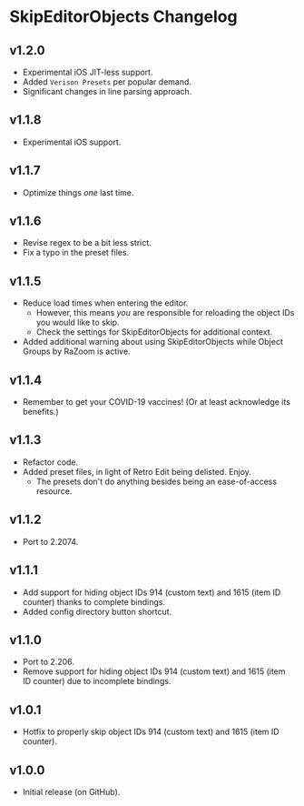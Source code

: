# SkipEditorObjects Changelog
## v1.2.0
- Experimental iOS JIT-less support.
- Added `Verison Presets` per popular demand.
- Significant changes in line parsing approach.
## v1.1.8
- Experimental iOS support.
## v1.1.7
- Optimize things *one* last time.
## v1.1.6
- Revise regex to be a bit less strict.
- Fix a typo in the preset files.
## v1.1.5
- Reduce load times when entering the editor.
  - However, this means *you* are responsible for reloading the object IDs you would like to skip.
  - Check the settings for SkipEditorObjects for additional context.
- Added additional warning about using SkipEditorObjects while Object Groups by RaZoom is active.
## v1.1.4
- Remember to get your COVID-19 vaccines! (Or at least acknowledge its benefits.)
## v1.1.3
- Refactor code.
- Added preset files, in light of Retro Edit being delisted. Enjoy.
  - The presets don't do anything besides being an ease-of-access resource.
## v1.1.2
- Port to 2.2074.
## v1.1.1
- Add support for hiding object IDs 914 (custom text) and 1615 (item ID counter) thanks to complete bindings.
- Added config directory button shortcut.
## v1.1.0
- Port to 2.206.
- Remove support for hiding object IDs 914 (custom text) and 1615 (item ID counter) due to incomplete bindings.
## v1.0.1
- Hotfix to properly skip object IDs 914 (custom text) and 1615 (item ID counter).
## v1.0.0
- Initial release (on GitHub).
